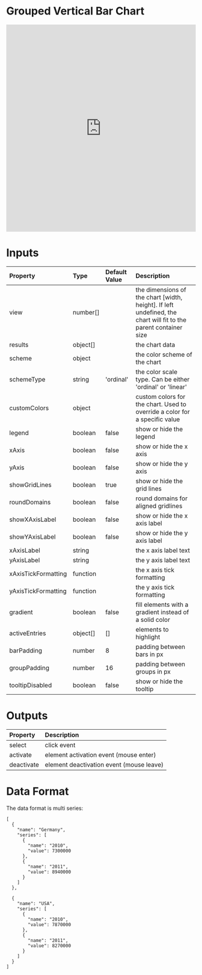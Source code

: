 # Grouped Vertical Bar Chart

<iframe width="100%" height="550" frameborder="0" src="https://embed.plnkr.co/HJBUlMEUl3eJotj6YCdZ?show=preview">
</iframe>

# Inputs

Property            | Type     | Default Value | Description
:------------------ | :------- | :------------ | :--------------------------------------------------------------------------------------------------------------
view                | number[] |               | the dimensions of the chart [width, height]. If left undefined, the chart will fit to the parent container size
results             | object[] |               | the chart data
scheme              | object   |               | the color scheme of the chart
schemeType          | string   | 'ordinal'     | the color scale type. Can be either 'ordinal' or 'linear'
customColors        | object   |               | custom colors for the chart. Used to override a color for a specific value
legend              | boolean  | false         | show or hide the legend
xAxis               | boolean  | false         | show or hide the x axis
yAxis               | boolean  | false         | show or hide the y axis
showGridLines       | boolean  | true          | show or hide the grid lines
roundDomains        | boolean  | false         | round domains for aligned gridlines
showXAxisLabel      | boolean  | false         | show or hide the x axis label
showYAxisLabel      | boolean  | false         | show or hide the y axis label
xAxisLabel          | string   |               | the x axis label text
yAxisLabel          | string   |               | the y axis label text
xAxisTickFormatting | function |               | the x axis tick formatting
yAxisTickFormatting | function |               | the y axis tick formatting
gradient            | boolean  | false         | fill elements with a gradient instead of a solid color
activeEntries       | object[] | []            | elements to highlight
barPadding          | number   | 8             | padding between bars in px
groupPadding        | number   | 16            | padding between groups in px
tooltipDisabled     | boolean  | false         | show or hide the tooltip

# Outputs

Property   | Description
:--------- | :---------------------------------------
select     | click event
activate   | element activation event (mouse enter)
deactivate | element deactivation event (mouse leave)

# Data Format

The data format is multi series:

```
[
  {
    "name": "Germany",
    "series": [
      {
        "name": "2010",
        "value": 7300000
      },
      {
        "name": "2011",
        "value": 8940000
      }
    ]
  },

  {
    "name": "USA",
    "series": [
      {
        "name": "2010",
        "value": 7870000
      },
      {
        "name": "2011",
        "value": 8270000
      }
    ]
  }
]
```
